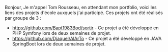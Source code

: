 Bonjour, 
Je m'appel Tom Rousseau, en attendant mon portfolio, voici les liens des projets d'école auxquels j'ai participé. 
Ces projets ont été réalisés par groupe de 3 :
  - https://github.com/Bapt1983Bod/sortir - Ce projet a été développé en PHP Symfony lors de deux semaines de projet.
  - https://github.com/Djaquel/AlArTo - Ce projet a été développé en JAVA SpringBoot lors de deux semaines de projet.
<!---
TomRousseau1/TomRousseau1 is a ✨ special ✨ repository because its `README.md` (this file) appears on your GitHub profile.
You can click the Preview link to take a look at your changes.
--->
